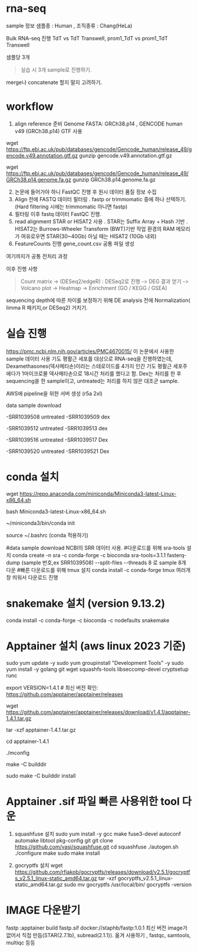 # rna-seq
sample 정보
샘플종 : Human , 조직종류 : Chang(HeLa)

Bulk RNA-seq 진행
TdT vs TdT Transwell, prom1_TdT vs prom1_TdT Transwell

샘플당 3개
> 실습 시 3개 sample로 진행하기.

merge나 concatenate 할지 말지 고려하기.

# workflow

1. align reference 준비
Genome FASTA: GRCh38.p14 , GENCODE human v49 (GRCh38.p14) GTF 사용

wget https://ftp.ebi.ac.uk/pub/databases/gencode/Gencode_human/release_49/gencode.v49.annotation.gtf.gz
gunzip gencode.v49.annotation.gtf.gz

wget https://ftp.ebi.ac.uk/pub/databases/gencode/Gencode_human/release_49/GRCh38.p14.genome.fa.gz
gunzip GRCh38.p14.genome.fa.gz

2. 논문에 들어가야 하니 FastQC 진행 후 원시 데이터 품질 정보 수집
3. Align 전에 FASTQ 데이터 필터링 . fastp or trimmomatic 중에 하나 선택하기. (Hard filtering 시에는 trimmomatic 아니면 fastp)
4. 필터링 이후 fastq 데이터 FastQC 진행.
5. read alignment 
STAR or HISAT2 사용 . STAR는 Suffix Array + Hash 기반 . HISAT2는 Burrows-Wheeler Transform (BWT)기반
작업 환경의 RAM 메모리가 여유로우면 STAR(30~40Gb) 아닐 때는 HISAT2 (10Gb 내외)
6. FeatureCounts 진행 
gene_count.csv 공통 파일 생성

여기까지가 공통 전처리 과정

이후 진행 사항
 > Count matrix -> (DESeq2/edgeR) : DESeq2로 진행 -> DEG 결과 얻기 -> Volcano plot -> Heatmap -> Enrichment (GO / KEGG / GSEA)

sequencing depth에 따른 차이를 보정하기 위해 DE analysis 전에 Normalization( limma R 패키지,or DESeq2) 거치기.

# 실습 진행
https://pmc.ncbi.nlm.nih.gov/articles/PMC4670015/ 이 논문에서 사용한 sample 데이터 사용
기도 평활근 세포를 대상으로 RNA-seq을 진행하였는데, Dexamethasones(덱사메타손)이라는 스테로이드를 4가지 인간 기도 평활근 세포주에다가 1마이크로몰 덱사메타손으로 18시간 처리를 했다고 함. Dex는 처리를 한 후 sequencing을 한 sample이고, untreated는 처리를 하지 않은 대조군 sample.

AWS에 pipeline을 위한 서버 생성 (r5a 2xl)

data sample download

-SRR1039508 untreated
-SRR1039509 dex

-SRR1039512 untreated
-SRR1039513 dex

-SRR1039516 untreated
-SRR1039517 Dex

-SRR1039520 untreated
-SRR1039521 Dex

# conda 설치
wget https://repo.anaconda.com/miniconda/Miniconda3-latest-Linux-x86_64.sh

bash Miniconda3-latest-Linux-x86_64.sh

~/miniconda3/bin/conda init

source ~/.bashrc (conda 적용하기) 

#data sample download
NCBI의 SRR 데이터 사용.
#다운로드를 위해 sra-tools 설치
conda create -n sra -c conda-forge -c bioconda sra-tools=3.1.1
 fasterq-dump (sample 번호,ex SRR1039508) --split-files --threads 8 로 sample 8개 다운
#빠른 다운로드를 위해 tmux 설치
conda install -c conda-forge tmux
여러개 창 띄워서 다운로드 진행

# snakemake 설치 (version 9.13.2)
conda install -c conda-forge -c bioconda -c nodefaults snakemake

# Apptainer 설치 (aws linux 2023 기준)
sudo yum update -y sudo yum groupinstall "Development Tools" -y sudo yum install -y golang git wget squashfs-tools libseccomp-devel cryptsetup runc

export VERSION=1.4.1 # 최신 버전 확인: https://github.com/apptainer/apptainer/releases

wget https://github.com/apptainer/apptainer/releases/download/v1.4.1/apptainer-1.4.1.tar.gz

tar -xzf apptainer-1.4.1.tar.gz

cd apptainer-1.4.1

./mconfig

make -C builddir

sudo make -C builddir install

# Apptainer .sif 파일 빠른 사용위한 tool 다운
1. squashfuse 설치
sudo yum install -y gcc make fuse3-devel autoconf automake libtool pkg-config git
git clone https://github.com/vasi/squashfuse.git
cd squashfuse
./autogen.sh
./configure
make
sudo make install

2. gocryptfs 설치
wget https://github.com/rfjakob/gocryptfs/releases/download/v2.5.1/gocryptfs_v2.5.1_linux-static_amd64.tar.gz
tar -xzf gocryptfs_v2.5.1_linux-static_amd64.tar.gz
sudo mv gocryptfs /usr/local/bin/
gocryptfs -version

# IMAGE 다운받기
fastp :apptainer build fastp.sif docker://staphb/fastp:1.0.1
최신 버전 image가 없어서 직접 만듬(STAR(2.7.1b), subread(2.1.1)). 옮겨 사용하기
, fastqc, samtools, multiqc 등등
